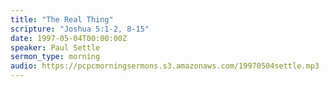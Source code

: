 ```yaml
---
title: "The Real Thing"
scripture: "Joshua 5:1-2, 8-15"
date: 1997-05-04T00:00:00Z
speaker: Paul Settle
sermon_type: morning
audio: https://pcpcmorningsermons.s3.amazonaws.com/19970504settle.mp3 
---
```




